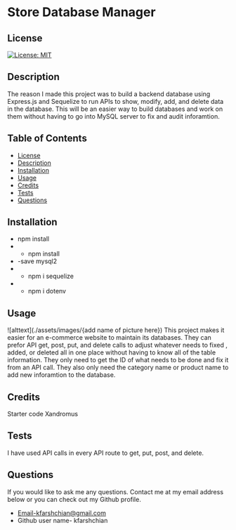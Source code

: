 

  # Store Database Manager

  ## License
  [![License: MIT](https://img.shields.io/badge/License-MIT-yellow.svg)](https://opensource.org/licenses/MIT)

  ## Description
  The reason I made this project was to build a backend database using Express.js and Sequelize to run APIs to show, modify, add, and delete data in the database. This will be an easier way to build databases and work on them without having to go into MySQL server to fix and audit inforamtion. 

  ## Table of Contents
  - [License](#License)
  - [Description](#Description)
  - [Installation](#installation)
  - [Usage](#Usage)
  - [Credits](#credits)
  - [Tests](#Tests)
  - [Questions](#Questions)
  
  ## Installation
  - npm install 
  - - npm install 
  - -save mysql2 
  - - npm i sequelize 
  - - npm i dotenv

  ## Usage
  ![alttext](./assets/images/{add name of picture here})
  This project makes it easier for an e-commerce website to maintain its databases. They can prefor API get, post, put, and delete calls to adjust whatever needs to fixed , added, or deleted all in one place without having to know all of the table information. They only need to get the ID of what needs to be done and fix it from an API call. They also only need the category name or product name to add new inforamtion to the database. 
  
  ## Credits
  Starter code Xandromus

  ## Tests
  I have used API calls in every API route to get, put, post, and delete. 

  ## Questions
  If you would like to ask me any questions. Contact me at my email address below or you can check out my Github profile.
  - Email-kfarshchian@gmail.com
  - Github user name- kfarshchian
  
  
